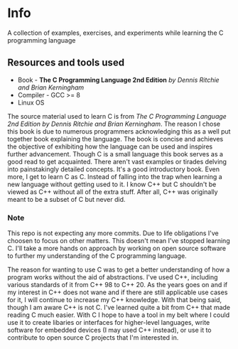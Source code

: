 # Info

A collection of examples, exercises, and experiments while learning the C programming language


## Resources and tools used

* Book - **The C Programming Language 2nd Edition** *by Dennis Ritchie and Brian Kerningham*
* Compiler - GCC >= 8
* Linux OS


The source material used to learn C is from *The C Programming Language 2nd Edition by Dennis Ritchie
and Brian Kerningham*. The reason I chose this book is due to numerous programmers acknowledging this
as a well put together book explaining the language. The book is concise and achieves the objective 
of exhibiting how the language can be used and inspires further advancement. Though C is a small 
language this book serves as a good read to get acquainted. There aren't vast examples or tirades
delving into painstakingly detailed concepts. It's a good introductory book. Even more, I get to 
learn C as C. Instead of falling into the trap when learning a new language without getting used to
it. I know C++ but C shouldn't be viewed as C++ without all of the extra stuff. After all, C++ was
originally meant to be a subset of C but never did.


### Note

This repo is not expecting any more commits. Due to life obligations I've choosen to focus on
other matters. This doesn't mean I've stopped learning C. I'll take a more hands on approach by
working on open source software to further my understanding of the C programming language.

The reason for wanting to use C was to get a better understanding of how a program works without
the aid of abstractions. I've used C++, including various standards of it from C++ 98 to C++ 20.
As the years goes on and if my interest in C++ does not wane and if there are still applicable
use cases for it, I will continue to increase my C++ knowledge. With that being said, though I
am aware C++ is not C. I've learned quite a bit from C++ that made reading C much easier. With
C I hope to have a tool in my belt where I could use it to create libaries or interfaces for 
higher-level languages, write software for embedded devices (I may used C++ instead), or use it
to contribute to open source C projects that I'm interested in.
